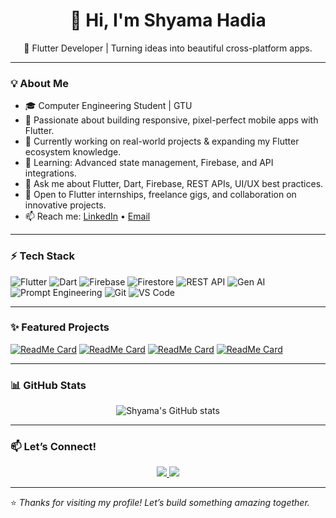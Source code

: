 <!-- Shyama Hadia's GitHub Profile README -->

<h1 align="center">👋 Hi, I'm Shyama Hadia</h1>
<p align="center">
🚀 Flutter Developer | Turning ideas into beautiful cross-platform apps.
</p>

---

### 💡 About Me

- 🎓 Computer Engineering Student | GTU  
- 💙 Passionate about building responsive, pixel-perfect mobile apps with Flutter.
- 🔭 Currently working on real-world projects & expanding my Flutter ecosystem knowledge.
- 🌱 Learning: Advanced state management, Firebase, and API integrations.
- 💬 Ask me about Flutter, Dart, Firebase, REST APIs, UI/UX best practices.
- 🚀 Open to Flutter internships, freelance gigs, and collaboration on innovative projects.
- 📫 Reach me: [LinkedIn](https://www.linkedin.com/in/shyama-hadia-9178b7302) • [Email](mailto:shyamahadiya@gmail.com)

---

### ⚡ Tech Stack

![Flutter](https://img.shields.io/badge/Flutter-02569B?style=for-the-badge&logo=flutter&logoColor=white)
![Dart](https://img.shields.io/badge/Dart-0175C2?style=for-the-badge&logo=dart&logoColor=white)
![Firebase](https://img.shields.io/badge/Firebase-FFCA28?style=for-the-badge&logo=firebase&logoColor=black)
![Firestore](https://img.shields.io/badge/Firestore-FFCA28?style=for-the-badge&logo=firebase&logoColor=black)
![REST API](https://img.shields.io/badge/REST%20API-005571?style=for-the-badge)
![Gen AI](https://img.shields.io/badge/Generative%20AI-FF0080?style=for-the-badge)
![Prompt Engineering](https://img.shields.io/badge/Prompt%20Engineering-8E2DE2?style=for-the-badge)
![Git](https://img.shields.io/badge/Git-F05032?style=for-the-badge&logo=git&logoColor=white)
![VS Code](https://img.shields.io/badge/VS%20Code-007ACC?style=for-the-badge&logo=visual-studio-code&logoColor=white)

---

### ✨ Featured Projects

[![ReadMe Card](https://github-readme-stats.vercel.app/api/pin/?username=shyamahadia&repo=smartGTU)](https://github.com/shyamahadia/smartGTU)
[![ReadMe Card](https://github-readme-stats.vercel.app/api/pin/?username=shyamahadia&repo=MealX)](https://github.com/shyamahadia/MealX)
[![ReadMe Card](https://github-readme-stats.vercel.app/api/pin/?username=shyamahadia&repo=ai_message_polisher_clean)](https://github.com/shyamahadia/ai_message_polisher_clean)
[![ReadMe Card](https://github-readme-stats.vercel.app/api/pin/?username=shyamahadia&repo=myweatherapp-shyama)](https://github.com/shyamahadia/myweatherapp-shyama)

---

### 📊 GitHub Stats

<p align="center">
  <img src="https://github-readme-stats.vercel.app/api?username=shyamahadia&show_icons=true&theme=radical" alt="Shyama's GitHub stats" />
</p>

---

### 📫 Let’s Connect!

<p align="center">
  <a href="https://www.linkedin.com/in/shyama-hadia-9178b7302">
    <img src="https://img.shields.io/badge/-LinkedIn-0A66C2?style=for-the-badge&logo=linkedin&logoColor=white"/>
  </a>
  <a href="mailto:shyamahadiya@gmail.com">
    <img src="https://img.shields.io/badge/-Email-D14836?style=for-the-badge&logo=gmail&logoColor=white"/>
  </a>
</p>

---

⭐️ *Thanks for visiting my profile! Let’s build something amazing together.*

